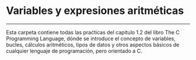 # Variables y expresiones aritméticas
---
Esta carpeta contiene todas las praćticas del capitulo 1.2 del libro The C Programming Language, dónde se introduce el concepto de variables, bucles,
cálculos aritméticos, tipos de datos y otros aspectos básicos de cualquier lenguaje de programación, pero orientado a C.
